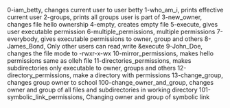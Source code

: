 0-iam_betty, changes current user to user betty
1-who_am_i, prints effective current user
2-groups, prints all groups user is part of
3-new_owner, changes file hello ownership
4-empty, creates empty file
5-execute,  gives user executable permission
6-multiple_permissions, multiple permissions
7-everybody, gives executable permissions to owner, group and others
8-James_Bond, Only other users can read,write &execute
9-John_Doe, changes the file mode to -rwxr-x-wx
10-mirror_permissions, makes hello permissions same as olleh file
11-directories_permissions, makes subdirectories only executable to owner, groups and others
12-directory_permissions, make a directory with permissions
13-change_group, changes group owner to school
100-change_owner_and_group, changes owner and group of all files and subdirectories in working directory
101-symbolic_link_permissions, Changing owner and group of symbolic link
